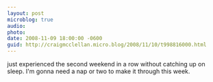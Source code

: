 ```yaml
---
layout: post
microblog: true
audio: 
photo: 
date: 2008-11-09 18:00:00 -0600
guid: http://craigmcclellan.micro.blog/2008/11/10/t998816000.html
---
```

just experienced the second weekend in a row without catching up on sleep.  I'm gonna need a nap or two to make it through this week.
